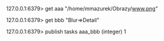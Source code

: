 127.0.0.1:6379> get aaa
"/home/mmazurek/Obrazy/www.png"

127.0.0.1:6379> get bbb
"Blur=>Detail"

127.0.0.1:6379> publish tasks aaa_bbb
(integer) 1


